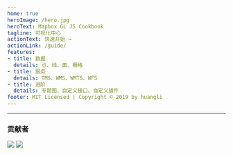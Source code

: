 ```yaml
---
home: true
heroImage: /hero.jpg
heroText: Mapbox GL JS Cookbook
tagline: 可视化中心
actionText: 快速开始 →
actionLink: /guide/
features:
- title: 数据
  details: 点、线、面、栅格
- title: 服务
  details: TMS、WMS、WMTS、WFS
- title: 进阶
  details: 专题图、自定义接口、自定义插件
footer: MIT Licensed | Copyright © 2019 by huangli
---
```


***

### 贡献者
[![](https://avatars2.githubusercontent.com/u/20068340?s=60&v=4)](https://github.com/huanglii/)
[![](https://avatars0.githubusercontent.com/u/27879336?s=60&v=4)](https://github.com/JerckyLY)